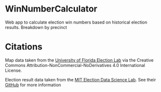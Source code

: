 # WinNumberCalculator
Web app to calculate election win numbers based on historical election results. Breakdown by precinct

# Citations

Map data taken from the [University of Florida Election Lab](https://election.lab.ufl.edu/) via the Creative Commons Attribution-NonCommercial-NoDerivatives 4.0 International License. 

Election result data taken from the [MIT Election Data Science Lab](https://electionlab.mit.edu/). See their [GitHub](https://github.com/MEDSL) for more information
